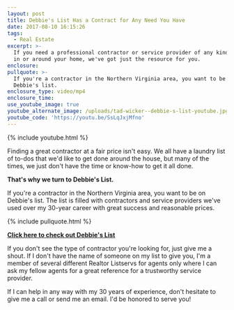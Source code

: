```yaml
---
layout: post
title: Debbie's List Has a Contract for Any Need You Have
date: 2017-08-10 16:15:26
tags:
  - Real Estate
excerpt: >-
  If you need a professional contractor or service provider of any kind of task
  in or around your home, we've got just the resource for you.
enclosure:
pullquote: >-
  If you're a contractor in the Northern Virginia area, you want to be on
  Debbie's list.
enclosure_type: video/mp4
enclosure_time:
use_youtube_image: true
youtube_alternate_image: /uploads/tad-wicker--debbie-s-list-youtube.jpg
youtube_code: 'https://youtu.be/SsLqJxjMfno'
---
```



{% include youtube.html %}

Finding a great contractor at a fair price isn't easy. We all have a laundry list of to-dos that we'd like to get done around the house, but many of the times, we just don't have the time or know-how to get it all done.

**That's why we turn to Debbie's List.**

If you're a contractor in the Northern Virginia area, you want to be on Debbie's list. The list is filled with contractors and service providers we've used over my 30-year career with great success and reasonable prices.

{% include pullquote.html %}

[**Click here to check out Debbie's List**](https://www.yumpu.com/en/document/view/55881214/debbies-list-virginia-contractors-2017)

If you don't see the type of contractor you're looking for, just give me a shout. If I don't have the name of someone on my list to give you, I'm a member of several different Realtor Listservs for agents only where I can ask my fellow agents for a great reference for a trustworthy service provider.

If I can help in any way with my 30 years of experience, don't hesitate to give me a call or send me an email. I'd be honored to serve you!